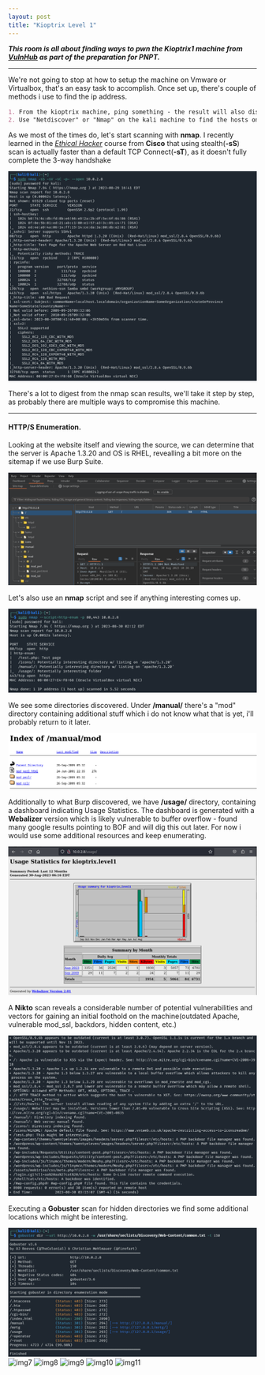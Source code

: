 ```yaml
---
layout: post
title: "Kioptrix Level 1"
---
```




***This room is all about finding ways to pwn the Kioptrix1 machine from [VulnHub](https://www.vulnhub.com/entry/kioptrix-level-1-1,22/) as part of the preparation for PNPT.***


---------------------


We're not going to stop at how to setup the machine on Vmware or Virtualbox, that's an easy task to accomplish. Once set up, there's couple of methods i use to find the ip address. 
```markdown 
1. From the kioptrix machine, ping something - the result will also display the local machine IP.
2. Use "Netdiscover" or "Nmap" on the kali machine to find the hosts on the local network and determine which one is Kioptrix. 
``` 
As we most of the times do, let's start scanning with **nmap**.   I recently learned in the [*Ethical Hacker*](https://skillsforall.com/course/ethical-hacker?courseLang=en-US) course from **Cisco** that using stealth(**-sS**) scan is actually faster than a default TCP Connect(**-sT**), as it doesn't fully complete the 3-way handshake

![img1](/assets/images/kioptrix1/img1.png)

There's a lot to digest from the nmap scan results, we'll take it step by step, as probably there are multiple ways to compromise this machine.

---

#### HTTP/S Enumeration. 


Looking at the website itself and viewing the source, we can determine that the server is Apache 1.3.20 and OS is RHEL, revealling a bit more on the sitemap if we use Burp Suite.

![img1](/assets/images/kioptrix1/img1.1.png)


Let's also use an **nmap** script and see if anything interesting comes up.


![img2](/assets/images/kioptrix1/img2.png)

We see some directories discovered. Under **/manual/** there's a "mod" directory containing additional stuff which i do not know what that is yet, i'll probably return to it later.


![img3](/assets/images/kioptrix1/img3.png)

Additionally to what Burp discovered, we have **/usage/** directory, containing a dashboard indicating Usage Statistics. The dashboard is generated with a **Webalizer** version which is likely vulnerable to buffer overflow - found many google results pointing to BOF and will dig this out later. For now i would use some additional resources and keep enumerating.

![img4](/assets/images/kioptrix1/img4.png)


A **Nikto** scan reveals a considerable number of potential vulnerabilities and vectors for gaining an initial foothold on the machine(outdated Apache, vulnerable mod_ssl, backdors, hidden content, etc.)



![img5](/assets/images/kioptrix1/img5.png)


Executing a **Gobuster** scan for hidden directories we find some additional locations which might be interesting. 

![img6](/assets/images/kioptrix1/img6.png)
![img7](/assets/images/kioptrix1/img7.png)
![img8](/assets/images/kioptrix1/img8.png)
![img9](/assets/images/kioptrix1/img9.png)
![img10](/assets/images/kioptrix1/img10.png)
![img11](/assets/images/kioptrix1/img11.png)